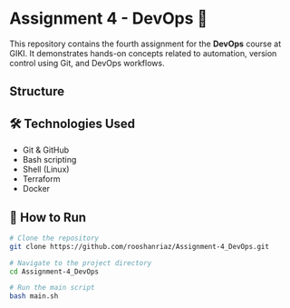 # Assignment 4 - DevOps 🔧

This repository contains the fourth assignment for the **DevOps** course at GIKI. It demonstrates hands-on concepts related to automation, version control using Git, and DevOps workflows.

## Structure

## 🛠️ Technologies Used

- Git & GitHub
- Bash scripting
- Shell (Linux)
- Terraform
- Docker

## 🚀 How to Run

```bash
# Clone the repository
git clone https://github.com/rooshanriaz/Assignment-4_DevOps.git

# Navigate to the project directory
cd Assignment-4_DevOps

# Run the main script
bash main.sh


